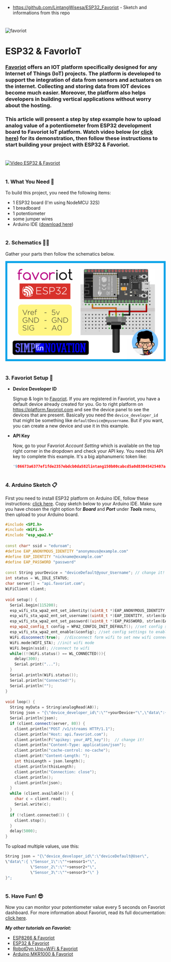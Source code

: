* https://github.com/LintangWisesa/ESP32_Favoriot - Sketch and informations from this repo
#

![favoriot](https://www.favoriot.com/wp-content/uploads/2017/03/favoriot-1.png)

# ESP32 & FavorIoT

### **[Favoriot](https://www.favoriot.com/home/iotplatform)** offers an IOT platform specifically designed for any Internet of Things (IoT) projects. The platform is developed to support the integration of data from sensors and actuators on the internet. Collecting and storing data from IOT devices become much easier. Moreover, the platform also helps developers in building vertical applications without worry about the hosting. 

### This article will present a step by step example how to upload analog value of a potentiometer from ESP32 development board to Favoriot IoT platform. Watch video below (or [click here](https://www.youtube.com/watch?v=-iJud3bU3HY)) for its demonstration, then follow these instructions to start building your project with ESP32 & Favoriot.

#

[![Video ESP32 & Favoriot](https://img.youtube.com/vi/-iJud3bU3HY/0.jpg)](https://www.youtube.com/watch?v=-iJud3bU3HY)

#

### **1. What You Need** :gift:
To build this project, you need the following items:
- 1 ESP32 board (I'm using NodeMCU 32S)
- 1 breadboard
- 1 potentiometer
- some jumper wires
- Arduino IDE ([download here](https://www.arduino.cc/en/Main/Software))

#

### **2. Schematics** :wrench::hammer:

Gather your parts then follow the schematics below.

![ESP32 Favoriot](https://raw.githubusercontent.com/LintangWisesa/ESP32_Favoriot/master/ESP32_Favoriot.png)

#

### **3. Favoriot Setup** :purple_heart:

- __Device Developer ID__

  Signup & login to [Favoriot](https://platform.favoriot.com/login). If you are registered in Favoriot, you have a default device already created for you. Go to right platform on https://platform.favoriot.com and see the device panel to see the devices that are present. Basically you need the ```device_developer_id``` that might be something like ```defaultDevice@myusername```. But if you want, you can create a new device and use it in this example.

- __API Key__

  Now, go to your Favoriot *Account Setting* which is available on the top right corner in the dropdown and check your API key. You need this API key to complete this example. It's a big alphanumeric token like:
  ```c++
  '986673a6377ef1fde2357ebdcb0da582lintang150b00cabcd5a0d83045425407ab4'
  ```

#

### **4. Arduino Sketch** :clipboard:

First you need to install ESP32 platform on Arduino IDE, follow these instructions: [click here](https://github.com/espressif/arduino-esp32). Copy sketch below to your Arduino IDE. Make sure you have chosen the right option for **_Board_** and **_Port_** under **_Tools_** menu, then upload to your Arduino board.

```c++
#include <SPI.h>
#include <WiFi.h>
#include "esp_wpa2.h"

const char* ssid = "eduroam";
#define EAP_ANONYMOUS_IDENTITY "anonymous@example.com"
#define EAP_IDENTITY "nickname@example.com"
#define EAP_PASSWORD "password"

const String yourDevice = "deviceDefault@your_Username"; // change it!
int status = WL_IDLE_STATUS;
char server[] = "api.favoriot.com";
WiFiClient client;

void setup() {
  Serial.begin(115200);
  esp_wifi_sta_wpa2_ent_set_identity((uint8_t *)EAP_ANONYMOUS_IDENTITY, strlen(EAP_ANONYMOUS_IDENTITY));
  esp_wifi_sta_wpa2_ent_set_username((uint8_t *)EAP_IDENTITY, strlen(EAP_IDENTITY));
  esp_wifi_sta_wpa2_ent_set_password((uint8_t *)EAP_PASSWORD, strlen(EAP_PASSWORD));
  esp_wpa2_config_t config = WPA2_CONFIG_INIT_DEFAULT(); //set config settings to default
  esp_wifi_sta_wpa2_ent_enable(&config); //set config settings to enable function
  WiFi.disconnect(true);  //disconnect form wifi to set new wifi connection
  WiFi.mode(WIFI_STA); //init wifi mode
  WiFi.begin(ssid); //connect to wifi
  while((!(WiFi.status() == WL_CONNECTED))){
    delay(300);
    Serial.print("...");
  }
  Serial.println(WiFi.status());
  Serial.println("Connected!");
  Serial.println("");
}

void loop() {
  String myData = String(analogRead(A0));
  String json = "{\"device_developer_id\":\""+yourDevice+"\",\"data\":{\"Data\":\""+myData+"\"}}";
  Serial.println(json);
  if (client.connect(server, 80)) {
    client.println("POST /v1/streams HTTP/1.1");
    client.println("Host: api.favoriot.com");
    client.println(F("apikey: your_API_key"));  // change it!
    client.println("Content-Type: application/json");
    client.println("cache-control: no-cache");
    client.print("Content-Length: ");
    int thisLength = json.length();
    client.println(thisLength);
    client.println("Connection: close");
    client.println();
    client.println(json);
  }
  while (client.available()) {
    char c = client.read();
    Serial.write(c);
  }
  if (!client.connected()) {
    client.stop();
  }
  delay(5000);
}
```

To upload multiple values, use this:

```c++
String json = "{\"device_developer_id\":\"deviceDefault@User\",
\"data\":{ \"Sensor_1\":\""+sensor1+"\",
           \"Sensor_2\":\""+sensor2+"\",
           \"Sensor_3\":\""+sensor3+"\" }
}";
```

#

### **5. Have Fun!** :sunglasses:
Now you can monitor your potentiometer value every 5 seconds on Favoriot dashboard. For more information about Favoriot, read its full documentation: [click here](https://platform.favoriot.com/tutorial/).

__*My other tutorials on Favoriot:*__
- [ESP8266 & Favoriot](https://github.com/LintangWisesa/ESP8266_Favoriot)
- [ESP32 & Favoriot](https://github.com/LintangWisesa/ESP32_Favoriot)
- [RobotDyn Uno+WiFi & Favoriot](https://github.com/LintangWisesa/RobotDyn_UnoWiFi_Favoriot)
- [Arduino MKR1000 & Favoriot](https://github.com/LintangWisesa/Arduino_MKR1000_Favoriot)
